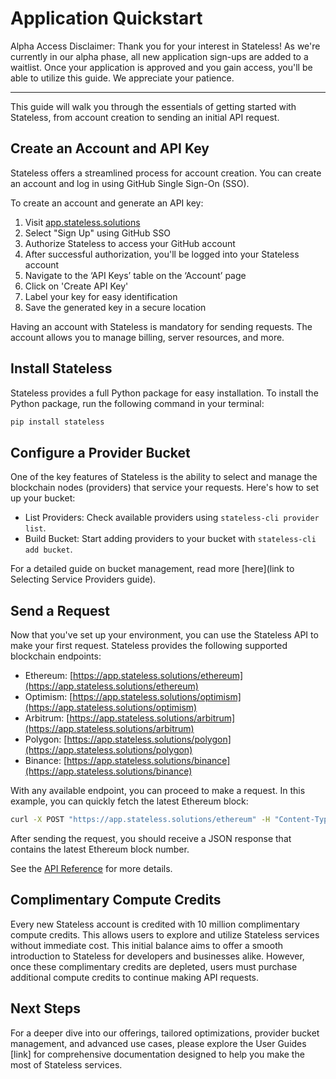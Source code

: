 # Application Quickstart

Alpha Access Disclaimer: Thank you for your interest in Stateless! As we're currently in our alpha phase, all new application sign-ups are added to a waitlist. Once your application is approved and you gain access, you'll be able to utilize this guide. We appreciate your patience.

---

This guide will walk you through the essentials of getting started with Stateless, from account creation to sending an initial API request.

## Create an Account and API Key

Stateless offers a streamlined process for account creation. You can create an account and log in using GitHub Single Sign-On (SSO).

To create an account and generate an API key:

1. Visit [app.stateless.solutions](https://app.stateless.solutions)
2. Select "Sign Up" using GitHub SSO
3. Authorize Stateless to access your GitHub account
4. After successful authorization, you'll be logged into your Stateless account
5. Navigate to the ‘API Keys’ table on the ‘Account’ page
6. Click on 'Create API Key'
7. Label your key for easy identification
8. Save the generated key in a secure location

Having an account with Stateless is mandatory for sending requests. The account allows you to manage billing, server resources, and more.

## Install Stateless

Stateless provides a full Python package for easy installation. To install the Python package, run the following command in your terminal:

```bash
pip install stateless
```

## Configure a Provider Bucket

One of the key features of Stateless is the ability to select and manage the blockchain nodes (providers) that service your requests. Here's how to set up your bucket:

- List Providers: Check available providers using `stateless-cli provider list`.
- Build Bucket: Start adding providers to your bucket with `stateless-cli add bucket`.

For a detailed guide on bucket management, read more [here](link to Selecting Service Providers guide).

## Send a Request

Now that you've set up your environment, you can use the Stateless API to make your first request. Stateless provides the following supported blockchain endpoints:

- Ethereum: [https://app.stateless.solutions/ethereum](https://app.stateless.solutions/ethereum)
- Optimism: [https://app.stateless.solutions/optimism](https://app.stateless.solutions/optimism)
- Arbitrum: [https://app.stateless.solutions/arbitrum](https://app.stateless.solutions/arbitrum)
- Polygon: [https://app.stateless.solutions/polygon](https://app.stateless.solutions/polygon)
- Binance: [https://app.stateless.solutions/binance](https://app.stateless.solutions/binance)

With any available endpoint, you can proceed to make a request. In this example, you can quickly fetch the latest Ethereum block:

```bash
curl -X POST "https://app.stateless.solutions/ethereum" -H "Content-Type: application/json" --data '{"jsonrpc":"2.0","method":"eth_blockNumber","id":1}'
```

After sending the request, you should receive a JSON response that contains the latest Ethereum block number.

See the [API Reference](https://app.stateless.solutions/apireference) for more details.

## Complimentary Compute Credits

Every new Stateless account is credited with 10 million complimentary compute credits. This allows users to explore and utilize Stateless services without immediate cost. This initial balance aims to offer a smooth introduction to Stateless for developers and businesses alike. However, once these complimentary credits are depleted, users must purchase additional compute credits to continue making API requests.

## Next Steps

For a deeper dive into our offerings, tailored optimizations, provider bucket management, and advanced use cases, please explore the User Guides [link] for comprehensive documentation designed to help you make the most of Stateless services.
